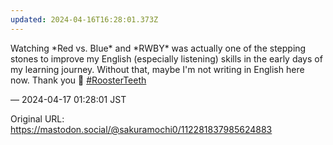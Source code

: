```yaml
---
updated: 2024-04-16T16:28:01.373Z
---
```


<p>Watching *Red vs. Blue* and *RWBY* was actually one of the stepping stones to improve my English (especially listening) skills in the early days of my learning journey. Without that, maybe I&#39;m not writing in English here now. Thank you 💖 <a href="https://mastodon.social/tags/RoosterTeeth" class="mention hashtag" rel="tag">#<span>RoosterTeeth</span></a></p>

&mdash; 2024-04-17 01:28:01 JST

Original URL: https://mastodon.social/@sakuramochi0/112281837985624883
